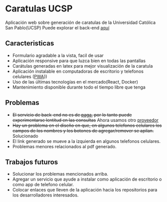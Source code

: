 # Caratulas UCSP
Aplicación web sobre generación de caratulas de la Universidad Católica San Pablo(UCSP) 
Puede explorar el back-end [aquí](https://github.com/oscaramos/caratulas-ucsp-api)

## Caracteristicas
* Formulario agradable a la vista, facil de usar
* Aplicación responsive para que luzca bien en todas las pantallas
* Carátulas generadas en latex para mejor visualización de la caratula
* Aplicación instalable en computadoras de escritorio y telefonos celulares ([PWA](https://www.xataka.com/basics/que-es-una-aplicacion-web-progresiva-o-pwa)))
* Uso de las últimas tecnologías en el mercado(React, Docker)
* Mantenimiento disponible durante todo el tiempo libre que tenga


## Problemas
* ~~El servicio de back-end no es de [paga](https://www.heroku.com/pricing), por lo tanto puede experimentarse lentitud en las consultas~~ Ahora usamos otro [proveedor](https://aws.amazon.com/es/ec2/)
* ~~Hay un problema en el diseño en que, en algunos telefonos celulares los campos de los nombres y los botones de agregar/remover se apilan.~~ Solucionado
* El link generado se mueve a la izquierda en algunos telefonos celulares.
* Problemas menores relacionados al pdf generado.

## Trabajos futuros
* Solucionar los problemas mencionados arriba.
* Agregar un servicio que ayude a instalar como aplicación de escritorio o como app de telefono celular.
* Colocar enlaces que lleven de la aplicación hacia los repositorios para los desarrolladores interesados. 
